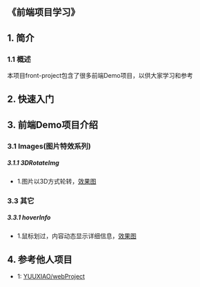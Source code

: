 ## 《前端项目学习》

## 1. 简介
### 1.1 概述
本项目front-project包含了很多前端Demo项目，以供大家学习和参考

## 2. 快速入门

## 3. 前端Demo项目介绍
### 3.1 Images(图片特效系列)
##### 3.1.1 3DRotateImg
- 1.图片以3D方式轮转，[效果图](http://htmlpreview.github.io/?https://github.com/thinkingfioa/front-project/blob/master/Images/3DRotateImg/index.html)

### 3.3 其它
##### 3.3.1 hoverInfo
- 1.鼠标划过，内容动态显示详细信息，[效果图](http://htmlpreview.github.io/?https://github.com/thinkingfioa/front-project/blob/master/hoverInfo/index.html)



## 4. 参考他人项目
- 1: [YUUXIAO/webProject](https://github.com/YUUXIAO/webProject)
